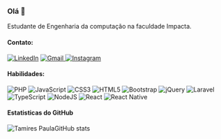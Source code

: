 ### Olá 👋

Estudante de Engenharia da computação na faculdade Impacta. 


#### Contato: 
<a href="https://www.linkedin.com/in/tamires-paula-754247163/">![LinkedIn](https://img.shields.io/badge/linkedin-%230077B5.svg?style=for-the-badge&logo=linkedin&logoColor=white)</a>
<a href="mailto:tamirespaulameneses@gmail.com">![Gmail](https://img.shields.io/badge/Gmail-D14836?style=for-the-badge&logo=gmail&logoColor=white)
<a href="https://www.instagram.com/tspaula_/">![Instagram](https://img.shields.io/badge/INSTAGRAM-%23E4405F.svg?style=for-the-badge&logo=Instagram&logoColor=white)</a>

#### Habilidades:
![PHP](https://img.shields.io/badge/php-%23777BB4.svg?style=for-the-badge&logo=php&logoColor=white)  ![JavaScript](https://img.shields.io/badge/javascript-%23323330.svg?style=for-the-badge&logo=javascript&logoColor=%23F7DF1E) ![CSS3](https://img.shields.io/badge/css3-%231572B6.svg?style=for-the-badge&logo=css3&logoColor=white) ![HTML5](https://img.shields.io/badge/html5-%23E34F26.svg?style=for-the-badge&logo=html5&logoColor=white) ![Bootstrap](https://img.shields.io/badge/bootstrap-%23563D7C.svg?style=for-the-badge&logo=bootstrap&logoColor=white) ![jQuery](https://img.shields.io/badge/jquery-%230769AD.svg?style=for-the-badge&logo=jquery&logoColor=white) ![Laravel](https://img.shields.io/badge/laravel-%23FF2D20.svg?style=for-the-badge&logo=laravel&logoColor=white) ![TypeScript](https://img.shields.io/badge/typescript-%23007ACC.svg?style=for-the-badge&logo=typescript&logoColor=white) ![NodeJS](https://img.shields.io/badge/node.js-6DA55F?style=for-the-badge&logo=node.js&logoColor=white) ![React](https://img.shields.io/badge/react-%2320232a.svg?style=for-the-badge&logo=react&logoColor=%2361DAFB) ![React Native](https://img.shields.io/badge/react_native-%2320232a.svg?style=for-the-badge&logo=react&logoColor=%2361DAFB) 
#### Estatisticas do GitHub
![Tamires PaulaGitHub stats](https://github-readme-stats.vercel.app/api?username=tamirespaulameneses&show_icons=true&theme=dark) 
